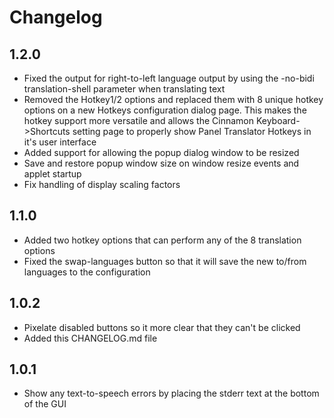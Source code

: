 # Changelog

## 1.2.0

* Fixed the output for right-to-left language output by using the -no-bidi translation-shell parameter when translating text
* Removed the Hotkey1/2 options and replaced them with 8 unique hotkey options on a new Hotkeys configuration dialog page. This makes the hotkey support more versatile and allows the Cinnamon Keyboard->Shortcuts setting page to properly show Panel Translator Hotkeys in it's user interface
* Added support for allowing the popup dialog window to be resized
* Save and restore popup window size on window resize events and applet startup
* Fix handling of display scaling factors

## 1.1.0

* Added two hotkey options that can perform any of the 8 translation options
* Fixed the swap-languages button so that it will save the new to/from languages to the configuration

## 1.0.2

* Pixelate disabled buttons so it more clear that they can't be clicked
* Added this CHANGELOG.md file

## 1.0.1

* Show any text-to-speech errors by placing the stderr text at the bottom of the GUI

